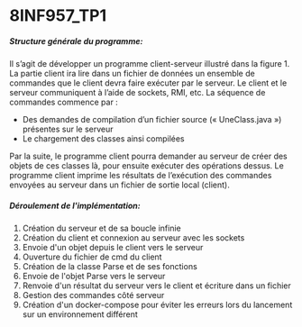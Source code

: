 # 8INF957_TP1

##### Structure générale du programme:

Il s’agit de développer un programme client-serveur illustré dans la figure 1. La partie client ira lire dans un fichier de données un ensemble de commandes que le client devra faire exécuter par le serveur. Le client et le serveur communiquent à l’aide de sockets, RMI, etc. La séquence de commandes commence par :
* Des demandes de compilation d’un fichier source (« UneClass.java ») présentes sur le serveur
* Le chargement des classes ainsi compilées


Par la suite, le programme client pourra demander au serveur de créer des objets de ces classes là, pour ensuite exécuter des opérations dessus. Le programme client imprime les résultats de l’exécution des commandes envoyées au serveur dans un fichier de sortie local (client).

##### Déroulement de l'implémentation:

1) Création du serveur et de sa boucle infinie
2) Création du client et connexion au serveur avec les sockets
3) Envoie d'un objet depuis le client vers le serveur
4) Ouverture du fichier de cmd du client
5) Création de la classe Parse et de ses fonctions
6) Envoie de l'objet Parse vers le serveur
7) Renvoie d'un résultat du serveur vers le client et écriture dans un fichier
8) Gestion des commandes côté serveur
9) Création d'un docker-compose pour éviter les erreurs lors du lancement sur un environnement différent


